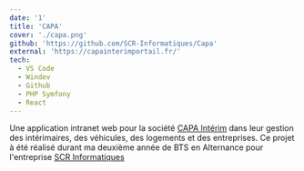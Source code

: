 ```yaml
---
date: '1'
title: 'CAPA'
cover: './capa.png'
github: 'https://github.com/SCR-Informatiques/Capa'
external: 'https://capainterimportail.fr/'
tech:
  - VS Code
  - Windev
  - Github
  - PHP Symfony
  - React
---
```


Une application intranet web pour la société [CAPA Intérim](https://www.capainterim.com/) dans leur gestion des intérimaires, des véhicules, des logements et des entreprises. Ce projet à été réalisé durant ma deuxième année de BTS en Alternance pour l'entreprise [SCR Informatiques](https://www.scrinfo.net/)

